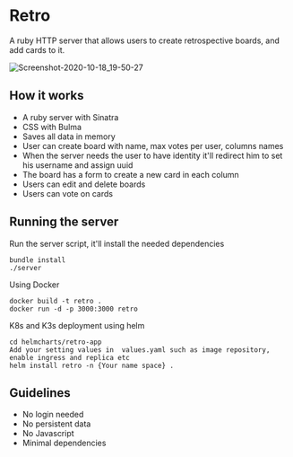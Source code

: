 Retro
=====

A ruby HTTP server that allows users to create retrospective boards, and add
cards to it.

![Screenshot-2020-10-18_19-50-27](https://user-images.githubusercontent.com/54403/96375767-4028d700-117b-11eb-9794-e803118306bd.png)


## How it works

- A ruby server with Sinatra
- CSS with Bulma
- Saves all data in memory
- User can create board with name, max votes per user, columns names
- When the server needs the user to have identity it'll redirect him to set his username and assign uuid
- The board has a form to create a new card in each column
- Users can edit and delete boards
- Users can vote on cards

## Running the server

Run the server script, it'll install the needed dependencies
```
bundle install
./server
```

Using Docker 

```
docker build -t retro .
docker run -d -p 3000:3000 retro
```
 K8s and K3s deployment using helm

```
cd helmcharts/retro-app
Add your setting values in  values.yaml such as image repository, enable ingress and replica etc
helm install retro -n {Your name space} .
```

## Guidelines

- No login needed
- No persistent data
- No Javascript
- Minimal dependencies
